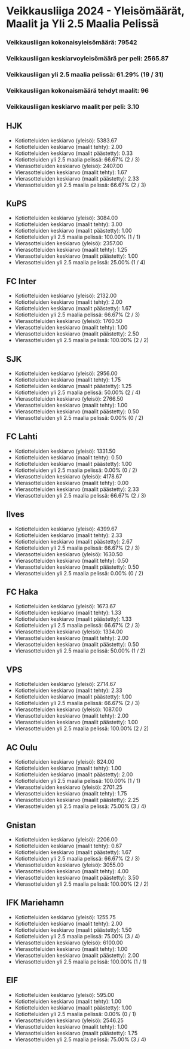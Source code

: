 # Veikkausliiga 2024 - Yleisömäärät, Maalit ja Yli 2.5 Maalia Pelissä

### Veikkausliigan kokonaisyleisömäärä: 79542
### Veikkausliigan keskiarvoyleisömäärä per peli: 2565.87
### Veikkausliigan yli 2.5 maalia pelissä: 61.29% (19 / 31)
### Veikkausliigan kokonaismäärä tehdyt maalit: 96
### Veikkausliigan keskiarvo maalit per peli: 3.10

## HJK
- Kotiotteluiden keskiarvo (yleisö): 5383.67
- Kotiotteluiden keskiarvo (maalit tehty): 2.00
- Kotiotteluiden keskiarvo (maalit päästetty): 0.33
- Kotiotteluiden yli 2.5 maalia pelissä: 66.67% (2 / 3)
- Vierasotteluiden keskiarvo (yleisö): 2407.00
- Vierasotteluiden keskiarvo (maalit tehty): 1.67
- Vierasotteluiden keskiarvo (maalit päästetty): 2.33
- Vierasotteluiden yli 2.5 maalia pelissä: 66.67% (2 / 3)

## KuPS
- Kotiotteluiden keskiarvo (yleisö): 3084.00
- Kotiotteluiden keskiarvo (maalit tehty): 3.00
- Kotiotteluiden keskiarvo (maalit päästetty): 1.00
- Kotiotteluiden yli 2.5 maalia pelissä: 100.00% (1 / 1)
- Vierasotteluiden keskiarvo (yleisö): 2357.00
- Vierasotteluiden keskiarvo (maalit tehty): 1.25
- Vierasotteluiden keskiarvo (maalit päästetty): 1.00
- Vierasotteluiden yli 2.5 maalia pelissä: 25.00% (1 / 4)

## FC Inter
- Kotiotteluiden keskiarvo (yleisö): 2132.00
- Kotiotteluiden keskiarvo (maalit tehty): 2.00
- Kotiotteluiden keskiarvo (maalit päästetty): 1.67
- Kotiotteluiden yli 2.5 maalia pelissä: 66.67% (2 / 3)
- Vierasotteluiden keskiarvo (yleisö): 1760.50
- Vierasotteluiden keskiarvo (maalit tehty): 1.00
- Vierasotteluiden keskiarvo (maalit päästetty): 2.50
- Vierasotteluiden yli 2.5 maalia pelissä: 100.00% (2 / 2)

## SJK
- Kotiotteluiden keskiarvo (yleisö): 2956.00
- Kotiotteluiden keskiarvo (maalit tehty): 1.75
- Kotiotteluiden keskiarvo (maalit päästetty): 1.25
- Kotiotteluiden yli 2.5 maalia pelissä: 50.00% (2 / 4)
- Vierasotteluiden keskiarvo (yleisö): 2766.50
- Vierasotteluiden keskiarvo (maalit tehty): 1.00
- Vierasotteluiden keskiarvo (maalit päästetty): 0.50
- Vierasotteluiden yli 2.5 maalia pelissä: 0.00% (0 / 2)

## FC Lahti
- Kotiotteluiden keskiarvo (yleisö): 1331.50
- Kotiotteluiden keskiarvo (maalit tehty): 0.50
- Kotiotteluiden keskiarvo (maalit päästetty): 1.00
- Kotiotteluiden yli 2.5 maalia pelissä: 0.00% (0 / 2)
- Vierasotteluiden keskiarvo (yleisö): 4178.67
- Vierasotteluiden keskiarvo (maalit tehty): 0.00
- Vierasotteluiden keskiarvo (maalit päästetty): 2.33
- Vierasotteluiden yli 2.5 maalia pelissä: 66.67% (2 / 3)

## Ilves
- Kotiotteluiden keskiarvo (yleisö): 4399.67
- Kotiotteluiden keskiarvo (maalit tehty): 2.33
- Kotiotteluiden keskiarvo (maalit päästetty): 2.67
- Kotiotteluiden yli 2.5 maalia pelissä: 66.67% (2 / 3)
- Vierasotteluiden keskiarvo (yleisö): 1630.50
- Vierasotteluiden keskiarvo (maalit tehty): 0.50
- Vierasotteluiden keskiarvo (maalit päästetty): 0.50
- Vierasotteluiden yli 2.5 maalia pelissä: 0.00% (0 / 2)

## FC Haka
- Kotiotteluiden keskiarvo (yleisö): 1673.67
- Kotiotteluiden keskiarvo (maalit tehty): 1.33
- Kotiotteluiden keskiarvo (maalit päästetty): 1.33
- Kotiotteluiden yli 2.5 maalia pelissä: 66.67% (2 / 3)
- Vierasotteluiden keskiarvo (yleisö): 1334.00
- Vierasotteluiden keskiarvo (maalit tehty): 2.00
- Vierasotteluiden keskiarvo (maalit päästetty): 0.50
- Vierasotteluiden yli 2.5 maalia pelissä: 50.00% (1 / 2)

## VPS
- Kotiotteluiden keskiarvo (yleisö): 2714.67
- Kotiotteluiden keskiarvo (maalit tehty): 2.33
- Kotiotteluiden keskiarvo (maalit päästetty): 1.00
- Kotiotteluiden yli 2.5 maalia pelissä: 66.67% (2 / 3)
- Vierasotteluiden keskiarvo (yleisö): 1087.00
- Vierasotteluiden keskiarvo (maalit tehty): 2.00
- Vierasotteluiden keskiarvo (maalit päästetty): 1.00
- Vierasotteluiden yli 2.5 maalia pelissä: 100.00% (2 / 2)

## AC Oulu
- Kotiotteluiden keskiarvo (yleisö): 824.00
- Kotiotteluiden keskiarvo (maalit tehty): 1.00
- Kotiotteluiden keskiarvo (maalit päästetty): 2.00
- Kotiotteluiden yli 2.5 maalia pelissä: 100.00% (1 / 1)
- Vierasotteluiden keskiarvo (yleisö): 2701.25
- Vierasotteluiden keskiarvo (maalit tehty): 1.75
- Vierasotteluiden keskiarvo (maalit päästetty): 2.25
- Vierasotteluiden yli 2.5 maalia pelissä: 75.00% (3 / 4)

## Gnistan
- Kotiotteluiden keskiarvo (yleisö): 2206.00
- Kotiotteluiden keskiarvo (maalit tehty): 0.67
- Kotiotteluiden keskiarvo (maalit päästetty): 1.67
- Kotiotteluiden yli 2.5 maalia pelissä: 66.67% (2 / 3)
- Vierasotteluiden keskiarvo (yleisö): 3055.00
- Vierasotteluiden keskiarvo (maalit tehty): 4.00
- Vierasotteluiden keskiarvo (maalit päästetty): 3.50
- Vierasotteluiden yli 2.5 maalia pelissä: 100.00% (2 / 2)

## IFK Mariehamn
- Kotiotteluiden keskiarvo (yleisö): 1255.75
- Kotiotteluiden keskiarvo (maalit tehty): 2.00
- Kotiotteluiden keskiarvo (maalit päästetty): 1.50
- Kotiotteluiden yli 2.5 maalia pelissä: 75.00% (3 / 4)
- Vierasotteluiden keskiarvo (yleisö): 6100.00
- Vierasotteluiden keskiarvo (maalit tehty): 1.00
- Vierasotteluiden keskiarvo (maalit päästetty): 2.00
- Vierasotteluiden yli 2.5 maalia pelissä: 100.00% (1 / 1)

## EIF
- Kotiotteluiden keskiarvo (yleisö): 595.00
- Kotiotteluiden keskiarvo (maalit tehty): 1.00
- Kotiotteluiden keskiarvo (maalit päästetty): 1.00
- Kotiotteluiden yli 2.5 maalia pelissä: 0.00% (0 / 1)
- Vierasotteluiden keskiarvo (yleisö): 2546.25
- Vierasotteluiden keskiarvo (maalit tehty): 1.00
- Vierasotteluiden keskiarvo (maalit päästetty): 1.75
- Vierasotteluiden yli 2.5 maalia pelissä: 75.00% (3 / 4)

